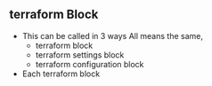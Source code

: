 ## terraform Block
- This can be called in 3 ways All means the same,
    - terraform block 
    - terraform settings block 
    - terraform configuration block
- Each terraform block